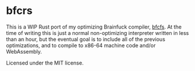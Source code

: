 # bfcrs

This is a WIP Rust port of my optimizing Brainfuck compiler, [bfcfs](https://github.com/paavohuhtala/bfcfs/). At the time of writing this is just a normal non-optimizing interpreter written in less than an hour, but the eventual goal is to include all of the previous optimizations, and to compile to x86-64 machine code and/or WebAssembly.

Licensed under the MIT license.
